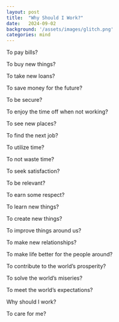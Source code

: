 ```yaml
---
layout: post
title:  "Why Should I Work?"
date:   2024-09-02
background: '/assets/images/glitch.png'
categories: mind
---
```

To pay bills?

To buy new things?

To take new loans?

To save money for the future?

To be secure?

To enjoy the time off when not working?

To see new places?

To find the next job?

To utilize time?

To not waste time?

To seek satisfaction?

To be relevant?

To earn some respect?

To learn new things?

To create new things?

To improve things around us?

To make new relationships?

To make life better for the people around?

To contribute to the world’s prosperity?

To solve the world’s miseries?

To meet the world’s expectations?

Why should I work?

To care for me?